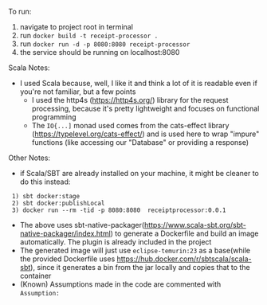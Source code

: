 To run:
1) navigate to project root in terminal
2) run `docker build -t receipt-processor .`
3) run `docker run -d -p 8080:8080 receipt-processor`
4) the service should be running on localhost:8080

Scala Notes:
* I used Scala because, well, I like it and think a lot of it is readable even if you're not familiar, but a few points
  * I used the http4s (https://http4s.org/) library for the request processing, because it's pretty lightweight and focuses on functional programming
  * The `IO{...]` monad used comes from the cats-effect library (https://typelevel.org/cats-effect/) and is used here to wrap "impure" functions (like accessing our "Database" or providing a response)

Other Notes:
* if Scala/SBT are already installed on your machine, it might be cleaner to do this instead:
 ```
  1) sbt docker:stage
  2) sbt docker:publishLocal
  3) docker run --rm -tid -p 8080:8080  receiptprocessor:0.0.1 
```
* The above uses sbt-native-packager(https://www.scala-sbt.org/sbt-native-packager/index.html) to generate a Dockerfile and build an image automatically. The plugin is already included in the project
* The generated image will just use `eclipse-temurin:23` as a base(while the provided Dockerfile uses https://hub.docker.com/r/sbtscala/scala-sbt), since it generates a bin from the jar locally and copies that to the container
* (Known) Assumptions made in the code are commented with `Assumption:` 
